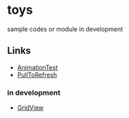 # toys

sample codes or module in development

## Links

- [AnimationTest](swift/ui/AnimationTest)
- [PullToRefresh](https://github.com/hirohisa/PullToRefresh)

### in development

- [GridView](swift/ui/GridView)
